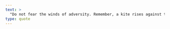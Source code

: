 ```yaml
---
text: >
  "Do not fear the winds of adversity. Remember, a kite rises against the wind rather than with it." - Unknown
type: quote
---
```

